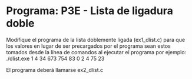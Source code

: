 # Programa: P3E - Lista de ligadura doble
Modifique el programa de la lista doblemente ligada (ex1_dlist.c) para que los valores en lugar de ser precargados por el programa sean estos tomados desde la línea de comandos al ejecutar el programa por ejemplo: ./dlist.exe 1 4 34 673 754 83 0 2 4 75 23 

El programa deberá llamarse ex2_dlist.c